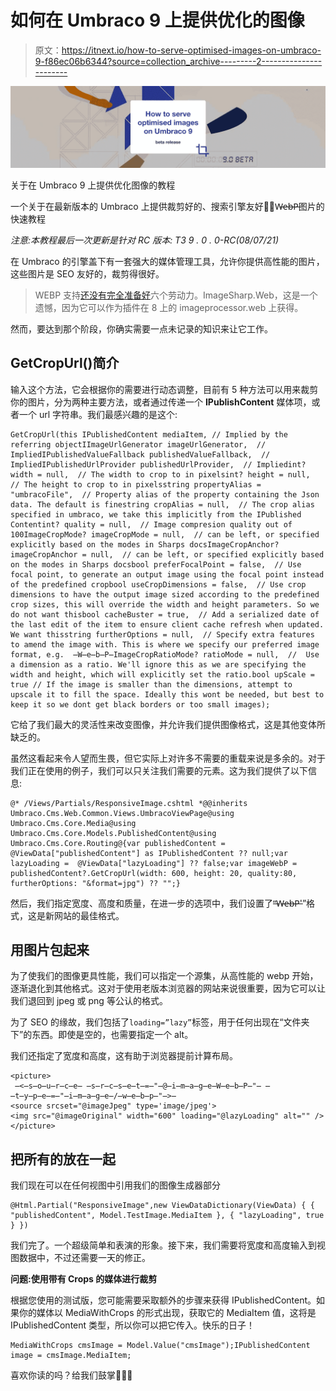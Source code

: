 # 如何在 Umbraco 9 上提供优化的图像

> 原文：<https://itnext.io/how-to-serve-optimised-images-on-umbraco-9-f86ec06b6344?source=collection_archive---------2----------------------->

![](img/7cd04ebd6623e372a811f3e9be0477bc.png)

关于在 Umbraco 9 上提供优化图像的教程

一个关于在最新版本的 Umbraco 上提供裁剪好的、搜索引擎友好的̶W̶e̶b̶P̶图片的快速教程

*注意:本教程最后一次更新是针对 RC 版本:
T3 9 . 0 . 0-RC(08/07/21)*

在 Umbraco 的引擎盖下有一套强大的媒体管理工具，允许你提供高性能的图片，这些图片是 SEO 友好的，裁剪得很好。

> WEBP 支持[还没有完全准备好](https://github.com/SixLabors/ImageSharp/pull/1552)六个劳动力。ImageSharp.Web，这是一个遗憾，因为它可以作为插件在 8 上的 imageprocessor.web 上获得。

然而，要达到那个阶段，你确实需要一点未记录的知识来让它工作。

## GetCropUrl()简介

输入这个方法，它会根据你的需要进行动态调整，目前有 5 种方法可以用来裁剪你的图片，分为两种主要方法，或者通过传递一个 **IPublishContent** 媒体项，或者一个 url 字符串。我们最感兴趣的是这个:

```
GetCropUrl(this IPublishedContent mediaItem, // Implied by the referring objectIImageUrlGenerator imageUrlGenerator,  // ImpliedIPublishedValueFallback publishedValueFallback,  // ImpliedIPublishedUrlProvider publishedUrlProvider,  // Impliedint? width = null,  // The width to crop to in pixelsint? height = null,  // The height to crop to in pixelsstring propertyAlias = "umbracoFile",  // Property alias of the property containing the Json data. The default is finestring cropAlias = null,  // The crop alias specified in umbraco, we take this implicitly from the IPublished Contentint? quality = null,  // Image compresion quality out of 100ImageCropMode? imageCropMode = null,  // can be left, or specified explicitly based on the modes in Sharps docsImageCropAnchor? imageCropAnchor = null,  // can be left, or specified explicitly based on the modes in Sharps docsbool preferFocalPoint = false,  // Use focal point, to generate an output image using the focal point instead of the predefined cropbool useCropDimensions = false,  // Use crop dimensions to have the output image sized according to the predefined crop sizes, this will override the width and height parameters. So we do not want thisbool cacheBuster = true,  // Add a serialized date of the last edit of the item to ensure client cache refresh when updated. We want thisstring furtherOptions = null,  // Specify extra features to amend the image with. This is where we specify our preferred image format, e.g.  ̶W̶e̶b̶P̶ImageCropRatioMode? ratioMode = null,  //  Use a dimension as a ratio. We'll ignore this as we are specifying the width and height, which will explicitly set the ratio.bool upScale = true // If the image is smaller than the dimensions, attempt to upscale it to fill the space. Ideally this wont be needed, but best to keep it so we dont get black borders or too small images);
```

它给了我们最大的灵活性来改变图像，并允许我们提供图像格式，这是其他变体所缺乏的。

虽然这看起来令人望而生畏，但它实际上对许多不需要的重载来说是多余的。对于我们正在使用的例子，我们可以只关注我们需要的元素。这为我们提供了以下信息:

```
@* /Views/Partials/ResponsiveImage.cshtml *@@inherits Umbraco.Cms.Web.Common.Views.UmbracoViewPage@using Umbraco.Cms.Core.Media@using Umbraco.Cms.Core.Models.PublishedContent@using Umbraco.Cms.Core.Routing@{var publishedContent =  @ViewData["publishedContent"] as IPublishedContent ?? null;var lazyLoading =  @ViewData["lazyLoading"] ?? false;var imageWebP = publishedContent?.GetCropUrl(width: 600, height: 20, quality:80, furtherOptions: "&format=jpg") ?? "";}
```

然后，我们指定宽度、高度和质量，在进一步的选项中，我们设置了“̶W̶e̶b̶P̶'”格式，这是新网站的最佳格式。

## 用图片包起来

为了使我们的图像更具性能，我们可以指定一个源集，从高性能的 webp 开始，逐渐退化到其他格式。这对于使用老版本浏览器的网站来说很重要，因为它可以让我们退回到 jpeg 或 png 等公认的格式。

为了 SEO 的缘故，我们包括了`loading=”lazy”`标签，用于任何出现在“文件夹下”的东西。即使是空的，也需要指定一个 alt。

我们还指定了宽度和高度，这有助于浏览器提前计算布局。

```
<picture>
 ̶<̶s̶o̶u̶r̶c̶e̶ ̶s̶r̶c̶s̶e̶t̶=̶"̶@̶i̶m̶a̶g̶e̶W̶e̶b̶P̶"̶ ̶t̶y̶p̶e̶=̶"̶i̶m̶a̶g̶e̶/̶w̶e̶b̶p̶"̶>̶
<source srcset="@imageJpeg" type='image/jpeg'>
<img src="@imageOriginal" width="600" loading="@lazyLoading" alt="" />
</picture>
```

## 把所有的放在一起

我们现在可以在任何视图中引用我们的图像生成器部分

```
@Html.Partial("ResponsiveImage",new ViewDataDictionary(ViewData) { { "publishedContent", Model.TestImage.MediaItem }, { "lazyLoading", true } })
```

我们完了。一个超级简单和表演的形象。接下来，我们需要将宽度和高度输入到视图数据中，不过还需要一天的修正。

**问题:使用带有 Crops 的媒体进行裁剪**

根据您使用的测试版，您可能需要采取额外的步骤来获得 IPublishedContent。如果你的媒体以 MediaWithCrops 的形式出现，获取它的 MediaItem 值，这将是 IPublishedContent 类型，所以你可以把它传入。快乐的日子！

```
MediaWithCrops cmsImage = Model.Value("cmsImage");IPublishedContent image = cmsImage.MediaItem;
```

喜欢你读的吗？给我们鼓掌👏👏👏